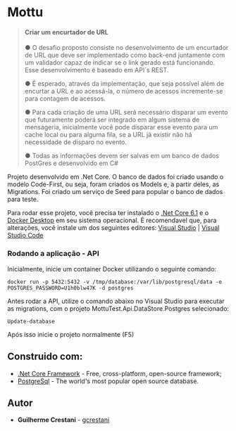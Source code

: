 # Mottu

> #### Criar um encurtador de URL
> 
> ●	O desafio proposto consiste no desenvolvimento de um encurtador de URL que deve ser implementado como back-end juntamente com um validador capaz de indicar se o link gerado está funcionando. Esse desenvolvimento é baseado em API`s REST.
> 
> ●	É esperado, através da implementação, que seja possível além de encurtar a URL e ao acessá-la, o número de acessos incremente-se para contagem de acessos.
> 
> ●	Para cada criação de uma URL será necessário disparar um evento que futuramente poderá ser integrado em algum sistema de mensageria, inicialmente você pode disparar esse evento para um cache local ou para alguma fila, se a URL já existir não há necessidade de disparo no evento.
> 
> ●	Todas as informações devem ser salvas em um banco de dados PostGres e desenvolvido em C#


Projeto desenvolvido em .Net Core.
O banco de dados foi criado usando o modelo Code-First, ou seja, foram criados os Models e, a partir deles, as Migrations.
Foi criado um serviço de Seed para popular o banco de dados para teste.

Para rodar esse projeto, você precisa ter instalado o [.Net Core 6.1](https://dotnet.microsoft.com/pt-br/download/dotnet/6.0) e o [Docker Desktop](https://www.docker.com/products/docker-desktop/) em seu sistema operacional.
É recomendavel que, para alterações, você instale um dos seguintes editores:  [Visual Studio](https://visualstudio.microsoft.com/pt-br/vs/)  | [Visual Studio Code](https://code.visualstudio.com/download)

### Rodando a aplicação - API

Inicialmente, inicie um container Docker utilizando o seguinte comando:
    
    
    docker run -p 5432:5432 -v /tmp/database:/var/lib/postgresql/data -e POSTGRES_PASSWORD=U1h0blw47K -d postgres


Antes rodar a API, utilize o comando abaixo no Visual Studio para executar as migrations, com o projeto MottuTest.Api.DataStore.Postgres selecionado:

    Update-database
Após isso inicie o projeto normalmente (F5)

## Construido com:

-   [.Net Core Framework](https://dotnet.microsoft.com/download/dotnet-core)  - Free, cross-platform, open-source framework;
- [PostgreSql](https://www.postgresql.org/) - The world's most popular open source database.

## [](https://github.com/gcrestani/Resolutte#autor)Autor

-   **Guilherme Crestani**  -  [gcrestani](https://github.com/gcrestani/)

